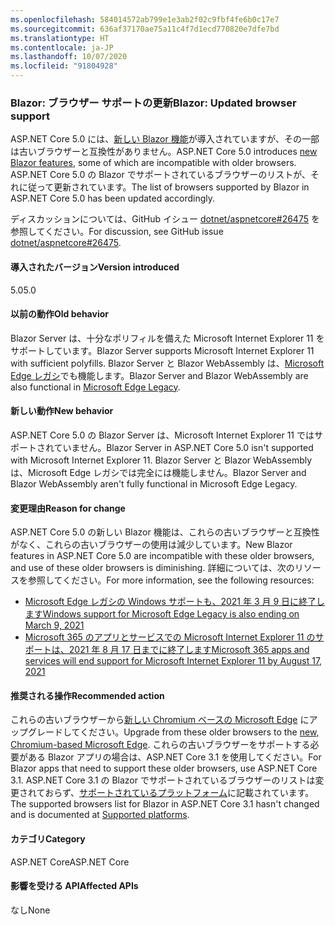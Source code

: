 ```yaml
---
ms.openlocfilehash: 584014572ab799e1e3ab2f02c9fbf4fe6b0c17e7
ms.sourcegitcommit: 636af37170ae75a11c4f7d1ecd770820e7dfe7bd
ms.translationtype: HT
ms.contentlocale: ja-JP
ms.lasthandoff: 10/07/2020
ms.locfileid: "91804928"
---
```

### <a name="blazor-updated-browser-support"></a><span data-ttu-id="c6397-101">Blazor: ブラウザー サポートの更新</span><span class="sxs-lookup"><span data-stu-id="c6397-101">Blazor: Updated browser support</span></span>

<span data-ttu-id="c6397-102">ASP.NET Core 5.0 には、[新しい Blazor 機能](https://github.com/dotnet/aspnetcore/issues/21514)が導入されていますが、その一部は古いブラウザーと互換性がありません。</span><span class="sxs-lookup"><span data-stu-id="c6397-102">ASP.NET Core 5.0 introduces [new Blazor features](https://github.com/dotnet/aspnetcore/issues/21514), some of which are incompatible with older browsers.</span></span> <span data-ttu-id="c6397-103">ASP.NET Core 5.0 の Blazor でサポートされているブラウザーのリストが、それに従って更新されています。</span><span class="sxs-lookup"><span data-stu-id="c6397-103">The list of browsers supported by Blazor in ASP.NET Core 5.0 has been updated accordingly.</span></span>

<span data-ttu-id="c6397-104">ディスカッションについては、GitHub イシュー [dotnet/aspnetcore#26475](https://github.com/dotnet/aspnetcore/issues/26475) を参照してください。</span><span class="sxs-lookup"><span data-stu-id="c6397-104">For discussion, see GitHub issue [dotnet/aspnetcore#26475](https://github.com/dotnet/aspnetcore/issues/26475).</span></span>

#### <a name="version-introduced"></a><span data-ttu-id="c6397-105">導入されたバージョン</span><span class="sxs-lookup"><span data-stu-id="c6397-105">Version introduced</span></span>

<span data-ttu-id="c6397-106">5.0</span><span class="sxs-lookup"><span data-stu-id="c6397-106">5.0</span></span>

#### <a name="old-behavior"></a><span data-ttu-id="c6397-107">以前の動作</span><span class="sxs-lookup"><span data-stu-id="c6397-107">Old behavior</span></span>

<span data-ttu-id="c6397-108">Blazor Server は、十分なポリフィルを備えた Microsoft Internet Explorer 11 をサポートしています。</span><span class="sxs-lookup"><span data-stu-id="c6397-108">Blazor Server supports Microsoft Internet Explorer 11 with sufficient polyfills.</span></span> <span data-ttu-id="c6397-109">Blazor Server と Blazor WebAssembly は、[Microsoft Edge レガシ](https://support.microsoft.com/help/4533505/what-is-microsoft-edge-legacy)でも機能します。</span><span class="sxs-lookup"><span data-stu-id="c6397-109">Blazor Server and Blazor WebAssembly are also functional in [Microsoft Edge Legacy](https://support.microsoft.com/help/4533505/what-is-microsoft-edge-legacy).</span></span>

#### <a name="new-behavior"></a><span data-ttu-id="c6397-110">新しい動作</span><span class="sxs-lookup"><span data-stu-id="c6397-110">New behavior</span></span>

<span data-ttu-id="c6397-111">ASP.NET Core 5.0 の Blazor Server は、Microsoft Internet Explorer 11 ではサポートされていません。</span><span class="sxs-lookup"><span data-stu-id="c6397-111">Blazor Server in ASP.NET Core 5.0 isn't supported with Microsoft Internet Explorer 11.</span></span> <span data-ttu-id="c6397-112">Blazor Server と Blazor WebAssembly は、Microsoft Edge レガシでは完全には機能しません。</span><span class="sxs-lookup"><span data-stu-id="c6397-112">Blazor Server and Blazor WebAssembly aren't fully functional in Microsoft Edge Legacy.</span></span>

#### <a name="reason-for-change"></a><span data-ttu-id="c6397-113">変更理由</span><span class="sxs-lookup"><span data-stu-id="c6397-113">Reason for change</span></span>

<span data-ttu-id="c6397-114">ASP.NET Core 5.0 の新しい Blazor 機能は、これらの古いブラウザーと互換性がなく、これらの古いブラウザーの使用は減少しています。</span><span class="sxs-lookup"><span data-stu-id="c6397-114">New Blazor features in ASP.NET Core 5.0 are incompatible with these older browsers, and use of these older browsers is diminishing.</span></span> <span data-ttu-id="c6397-115">詳細については、次のリソースを参照してください。</span><span class="sxs-lookup"><span data-stu-id="c6397-115">For more information, see the following resources:</span></span>

* [<span data-ttu-id="c6397-116">Microsoft Edge レガシの Windows サポートも、2021 年 3 月 9 日に終了します</span><span class="sxs-lookup"><span data-stu-id="c6397-116">Windows support for Microsoft Edge Legacy is also ending on March 9, 2021</span></span>](https://support.microsoft.com/help/4533505/what-is-microsoft-edge-legacy)
* [<span data-ttu-id="c6397-117">Microsoft 365 のアプリとサービスでの Microsoft Internet Explorer 11 のサポートは、2021 年 8 月 17 日までに終了します</span><span class="sxs-lookup"><span data-stu-id="c6397-117">Microsoft 365 apps and services will end support for Microsoft Internet Explorer 11 by August 17, 2021</span></span>](/lifecycle/announcements/m365-ie11-microsoft-edge-legacy)

#### <a name="recommended-action"></a><span data-ttu-id="c6397-118">推奨される操作</span><span class="sxs-lookup"><span data-stu-id="c6397-118">Recommended action</span></span>

<span data-ttu-id="c6397-119">これらの古いブラウザーから[新しい Chromium ベースの Microsoft Edge](https://www.microsoft.com/edge) にアップグレードしてください。</span><span class="sxs-lookup"><span data-stu-id="c6397-119">Upgrade from these older browsers to the [new, Chromium-based Microsoft Edge](https://www.microsoft.com/edge).</span></span> <span data-ttu-id="c6397-120">これらの古いブラウザーをサポートする必要がある Blazor アプリの場合は、ASP.NET Core 3.1 を使用してください。</span><span class="sxs-lookup"><span data-stu-id="c6397-120">For Blazor apps that need to support these older browsers, use ASP.NET Core 3.1.</span></span> <span data-ttu-id="c6397-121">ASP.NET Core 3.1 の Blazor でサポートされているブラウザーのリストは変更されておらず、[サポートされているプラットフォーム](/aspnet/core/blazor/supported-platforms?view=aspnetcore-3.1)に記載されています。</span><span class="sxs-lookup"><span data-stu-id="c6397-121">The supported browsers list for Blazor in ASP.NET Core 3.1 hasn't changed and is documented at [Supported platforms](/aspnet/core/blazor/supported-platforms?view=aspnetcore-3.1).</span></span>

#### <a name="category"></a><span data-ttu-id="c6397-122">カテゴリ</span><span class="sxs-lookup"><span data-stu-id="c6397-122">Category</span></span>

<span data-ttu-id="c6397-123">ASP.NET Core</span><span class="sxs-lookup"><span data-stu-id="c6397-123">ASP.NET Core</span></span>

#### <a name="affected-apis"></a><span data-ttu-id="c6397-124">影響を受ける API</span><span class="sxs-lookup"><span data-stu-id="c6397-124">Affected APIs</span></span>

<span data-ttu-id="c6397-125">なし</span><span class="sxs-lookup"><span data-stu-id="c6397-125">None</span></span>

<!--

#### Affected APIs

Not detectable via API analysis

-->
